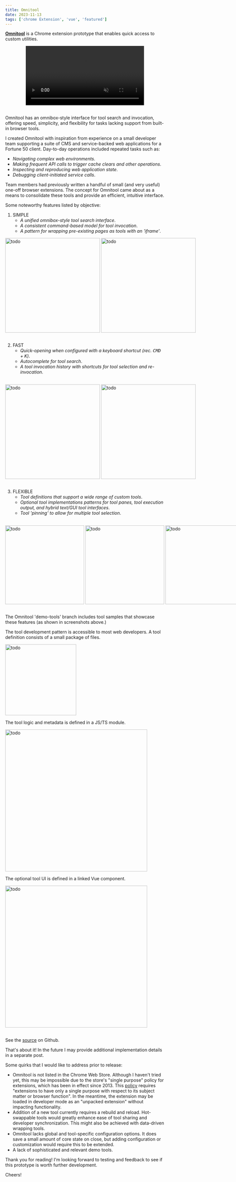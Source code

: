 ```yaml
---
title: Omnitool
date: 2023-11-13
tags: ['chrome Extension', 'vue', 'featured']
---
```

<b><u>[Omnitool](https://github.com/theryjo/omnitool)</u></b> is a Chrome extension prototype that enables quick access to custom utilities.

<div style="text-align: center">
<video controls autoplay loop muted width="375" style="text-align: center">
  <source src="/images/2-omnitool/extension-seq.mp4" type="video/mp4">
  This browser does not display the video tag.
</video>
</div>
<br />

Omnitool has an omnibox-style interface for tool search and invocation, offering speed, simplicity, and flexibility for tasks lacking support from built-in browser tools.

I created Omnitool with inspiration from experience on a small developer team supporting a suite of CMS and service-backed web applications for a Fortune 50 client. Day-to-day operations included repeated tasks such as:
- _Navigating complex web environments_.
- _Making frequent API calls to trigger cache clears and other operations_.
- _Inspecting and reproducing web application state_.
- _Debugging client-initiated service calls_.

Team members had previously written a handful of small (and very useful) one-off browser extensions. The concept for Omnitool came about as a means to consolidate these tools and provide an efficient, intuitive interface.

Some noteworthy features listed by objective:

1. SIMPLE
   - _A unified omnibox-style tool search interface_.
   - _A consistent command-based model for tool invocation_.
   - _A pattern for wrapping pre-existing pages as tools with an 'iframe'_.

<div style="white-space: nowrap">
<img src="/images/2-omnitool/extension-help.png"  width="300" alt="todo" style="display: inline-block; vertical-align: top">
<img src="/images/2-omnitool/extension-autocomplete.png"  width="300" alt="todo" style="display: inline-block; vertical-align: top">
</div>
<br />

2. FAST
    - _Quick-opening when configured with a keyboard shortcut (rec. <kbd>CMD</kbd> + <kbd>K</kbd>)_.
    - _Autocomplete for tool search_.
    - _A tool invocation history with shortcuts for tool selection and re-invocation_.
 
<br />
<div style="white-space: nowrap">
<img src="/images/2-omnitool/extension-lorem-history.png"  width="300" alt="todo" style="display: inline-block; vertical-align: top">
<img src="/images/2-omnitool/extension-lorem-param.png"  width="300" alt="todo" style="display: inline-block; vertical-align: top">
</div>
<br />

3. FLEXIBLE
    - _Tool definitions that support a wide range of custom tools_.
    - _Optional tool implementations patterns for tool panes, tool execution output, and hybrid text/GUI tool interfaces_.
    - _Tool 'pinning' to allow for multiple tool selection_.

<br />
<div style="white-space: nowrap">
<img src="/images/2-omnitool/extension-links-pop.png"  width="250" alt="todo" style="display: inline-block; vertical-align: top">
<img src="/images/2-omnitool/extension-color.png"  width="250" alt="todo" style="display: inline-block; vertical-align: top">
<img src="/images/2-omnitool/extension-env-tab.png"  width="250" alt="todo" style="display: inline-block; vertical-align: top">
</div>
<br />

The Omnitool 'demo-tools' branch includes tool samples that showcase these features (as shown in screenshots above.)

The tool development pattern is accessible to most web developers. A tool definition consists of a small package of files.

<img src="/images/2-omnitool/tool-files.png"  width="225" alt="todo" style="display: inline-block; vertical-align: top">
<br />

The tool logic and metadata is defined in a JS/TS module.

<img src="/images/2-omnitool/tool-code.png"  width="450" alt="todo" style="display: inline-block; vertical-align: top">
<br />

The optional tool UI is defined in a linked Vue component.

<img src="/images/2-omnitool/tool-pane.png"  width="450" alt="todo" style="display: inline-block; vertical-align: top">
<br />
<br />

See the <u>[source](https://github.com/theryjo/omnitool/tree/demo-tools)</u> on Github.

That's about it! In the future I may provide additional implementation details in a separate post.

Some quirks that I would like to address prior to release:
- Omnitool is not listed in the Chrome Web Store. Although I haven't tried yet, this may be impossible due to the store's "single purpose" policy for extensions, which has been in effect since 2013. This [policy](https://developer.chrome.com/docs/webstore/program-policies/quality-guidelines-faq/#:~:text=To%20maintain%20the%20quality%20of,in%20the%20Chrome%20Web%20Store.) requires "extensions to have only a single purpose with respect to its subject matter or browser function". In the meantime, the extension may be loaded in developer mode as an "unpacked extension" without impacting functionality.
- Addition of a new tool currently requires a rebuild and reload. Hot-swappable tools would greatly enhance ease of tool sharing and developer synchronization. This might also be achieved with data-driven wrapping tools.
- Omnitool lacks global and tool-specific configuration options. It does save a small amount of core state on close, but adding configuration or customization would require this to be extended.
- A lack of sophisticated and relevant demo tools.

Thank you for reading! I'm looking forward to testing and feedback to see if this prototype is worth further development.

Cheers!
